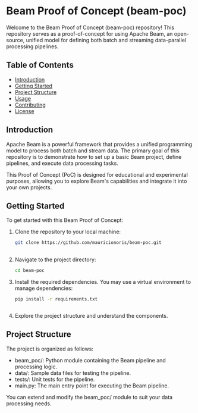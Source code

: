 # Beam Proof of Concept (beam-poc)

Welcome to the Beam Proof of Concept (beam-poc) repository! This repository serves as a proof-of-concept for using Apache Beam, an open-source, unified model for defining both batch and streaming data-parallel processing pipelines.

## Table of Contents

- [Introduction](#introduction)
- [Getting Started](#getting-started)
- [Project Structure](#project-structure)
- [Usage](#usage)
- [Contributing](#contributing)
- [License](#license)

## Introduction

Apache Beam is a powerful framework that provides a unified programming model to process both batch and stream data. The primary goal of this repository is to demonstrate how to set up a basic Beam project, define pipelines, and execute data processing tasks.

This Proof of Concept (PoC) is designed for educational and experimental purposes, allowing you to explore Beam's capabilities and integrate it into your own projects.

## Getting Started

To get started with this Beam Proof of Concept:

1. Clone the repository to your local machine:

   ```bash
   git clone https://github.com/mauricionoris/beam-poc.git
  
2. Navigate to the project directory:

    ```bash
    cd beam-poc
   
3. Install the required dependencies. You may use a virtual environment to manage dependencies:

    ```bash
    pip install -r requirements.txt



4. Explore the project structure and understand the components.

## Project Structure

The project is organized as follows:

-  beam_poc/: Python module containing the Beam pipeline and processing logic.
-  data/: Sample data files for testing the pipeline.
-  tests/: Unit tests for the pipeline.
-  main.py: The main entry point for executing the Beam pipeline.
  
You can extend and modify the beam_poc/ module to suit your data processing needs.
